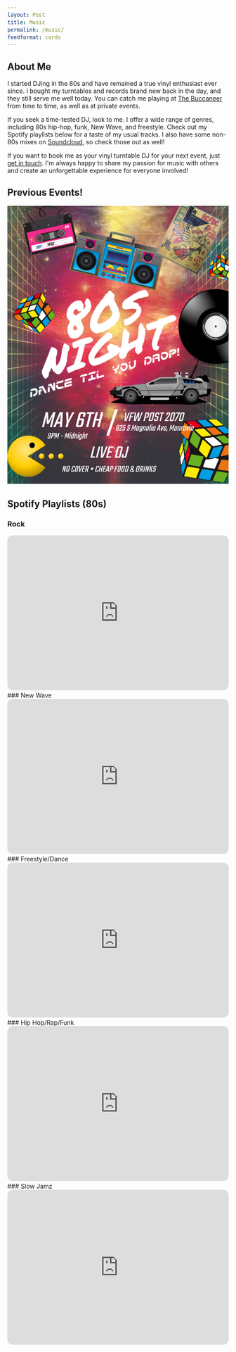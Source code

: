```yaml
---
layout: Post
title: Music
permalink: /music/
feedformat: cards
---
```


## About Me

I started DJing in the 80s and have remained a true vinyl enthusiast ever since. I bought my turntables and records brand new back in the day, and they still serve me well today. You can catch me playing at [The Buccaneer](https://www.yelp.com/biz_photos/mSdJa4LBF-DmX84ABx1XzQ?select=Lhsn2xlrPQveHq1VRn7Ldg) from time to time, as well as at private events.

If you seek a time-tested DJ, look to me. I offer a wide range of genres, including 80s hip-hop, funk, New Wave, and freestyle. Check out my Spotify playlists below for a taste of my usual tracks. I also have some non-80s mixes on [Soundcloud](https://soundcloud.com/0xandyk), so check those out as well!

If you want to book me as your vinyl turntable DJ for your next event, just [get in touch](mailto:andy@kumeda.com). I'm always happy to share my passion for music with others and create an unforgettable experience for everyone involved!

## Previous Events!

[![80s Party](/assets/img/80s-flyer.jpg "80s Event Flyer")](https://www.facebook.com/photo/?fbid=10230406953779197&set=a.1217112429479&notif_id=1682397028772178&notif_t=feedback_reaction_generic&ref=notif)

## Spotify Playlists (80s)

### Rock
<iframe style="border-radius:12px" src="https://open.spotify.com/embed/playlist/2J72EenqhcH70oNg6rUqX0?utm_source=generator" width="100%" height="352" frameBorder="0" allowfullscreen="" allow="autoplay; clipboard-write; encrypted-media; fullscreen; picture-in-picture" loading="lazy"></iframe>
### New Wave
<iframe style="border-radius:12px" src="https://open.spotify.com/embed/playlist/6jN8urNIJKVzWfMzPozcmb?utm_source=generator" width="100%" height="352" frameBorder="0" allowfullscreen="" allow="autoplay; clipboard-write; encrypted-media; fullscreen; picture-in-picture" loading="lazy"></iframe>
### Freestyle/Dance
<iframe style="border-radius:12px" src="https://open.spotify.com/embed/playlist/1J0gUo6YwdD5f08HoALyDa?utm_source=generator" width="100%" height="352" frameBorder="0" allowfullscreen="" allow="autoplay; clipboard-write; encrypted-media; fullscreen; picture-in-picture" loading="lazy"></iframe> 
### Hip Hop/Rap/Funk
<iframe style="border-radius:12px" src="https://open.spotify.com/embed/playlist/2ZgzTF5EULGy1EtHsdeCPk?utm_source=generator" width="100%" height="352" frameBorder="0" allowfullscreen="" allow="autoplay; clipboard-write; encrypted-media; fullscreen; picture-in-picture" loading="lazy"></iframe>
###  Slow Jamz
<iframe style="border-radius:12px" src="https://open.spotify.com/embed/playlist/5Bh6heJ8O1arrYQC8ghlaI?utm_source=generator" width="100%" height="352" frameBorder="0" allowfullscreen="" allow="autoplay; clipboard-write; encrypted-media; fullscreen; picture-in-picture" loading="lazy"></iframe>
